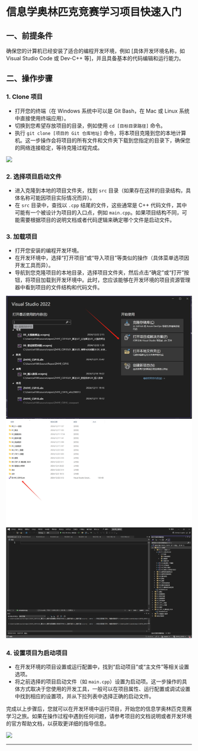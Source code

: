 # 信息学奥林匹克竞赛学习项目快速入门

## 一、前提条件
确保您的计算机已经安装了适合的编程开发环境，例如 [具体开发环境名称，如 Visual Studio Code 或 Dev-C++ 等]，并且具备基本的代码编辑和运行能力。

## 二、操作步骤

### 1. Clone 项目
- 打开您的终端（在 Windows 系统中可以是 Git Bash，在 Mac 或 Linux 系统中直接使用终端应用）。
- 切换到您希望存放项目的目录，例如使用 `cd [目标目录路径]` 命令。
- 执行 `git clone [项目的 Git 仓库地址]` 命令，将本项目克隆到您的本地计算机。这一步操作会将项目的所有文件和文件夹下载到您指定的目录下，确保您的网络连接稳定，等待克隆过程完成。

![](../doc/images/README_1.png)

### 2. 选择项目启动文件
- 进入克隆到本地的项目文件夹，找到 `src` 目录（如果存在这样的目录结构，具体名称可能因项目实际情况而异）。
- 在 `src` 目录中，查找以 `.cpp` 结尾的文件，这些通常是 C++ 代码文件，其中可能有一个被设计为项目的入口点，例如 `main.cpp`。如果项目结构不同，可能需要根据项目的说明文档或者代码逻辑来确定哪个文件是启动文件。

### 3. 加载项目
- 打开您安装的编程开发环境。
- 在开发环境中，选择“打开项目”或“导入项目”等类似的操作（具体菜单选项因开发工具而异）。
- 导航到您克隆项目的本地目录，选择项目文件夹，然后点击“确定”或“打开”按钮，将项目加载到开发环境中。此时，您应该能够在开发环境的项目资源管理器中看到项目的文件结构和代码文件。

![](doc/images/README_1.png)
![](doc/images/README_2.png)
![](doc/images/README_3.png)

### 4. 设置项目为启动项目
- 在开发环境的项目设置或运行配置中，找到“启动项目”或“主文件”等相关设置选项。
- 将之前选择的项目启动文件（如 `main.cpp`）设置为启动项。这一步操作的具体方式取决于您使用的开发工具，一般可以在项目属性、运行配置或调试设置中找到相应的设置项，并从下拉列表中选择正确的启动文件。

完成以上步骤后，您就可以在开发环境中运行项目，开始您的信息学奥林匹克竞赛学习之旅。如果在操作过程中遇到任何问题，请参考项目的文档说明或者开发环境的官方帮助文档，以获取更详细的指导信息。

![](../doc/images/README_4.png)

---
